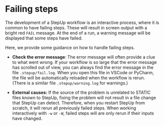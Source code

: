 # Failing steps

The development of a StepUp workflow is an interactive process,
where it is common to have failing steps.
These will result in screen output with a bright red `FAIL` message.
At the end of a run, a warning message will be displayed that some steps have failed.

Here, we provide some guidance on how to handle failing steps.

- **Check the error message**:
  The error message will often provide a clue to what went wrong.
  If your workflow is so large that the error message has scrolled out of view,
  you can always find the error message in the file `.stepup/fail.log`.
  When you open this file in VSCode or PyCharm,
  the file will be automatically reloaded when the workflow is rerun.
  (There is a similar file `.stepup/warning.log` for warnings.)

- **External causes:**
  If the source of the problem is unrelated to STATIC files known to StepUp,
  fixing the problem will not result in a file change that StepUp can detect.
  Therefore, when you restart StepUp from scratch,
  it will rerun all previously failed steps.
  When working interactively with `-w` or `-W`,
  failed steps will are only rerun if their inputs have changed.
